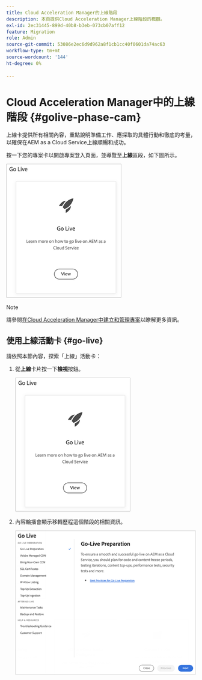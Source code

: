 ```yaml
---
title: Cloud Acceleration Manager的上線階段
description: 本頁提供Cloud Acceleration Manager上線階段的概觀。
exl-id: 2ec31445-899d-40b8-b3eb-073cb07aff12
feature: Migration
role: Admin
source-git-commit: 53086e2ec6d9d962a8f1cb1cc40f0601da74ac63
workflow-type: tm+mt
source-wordcount: '144'
ht-degree: 0%

---
```


# Cloud Acceleration Manager中的上線階段 {#golive-phase-cam}

上線卡提供所有相關內容，重點說明準備工作、應採取的具體行動和徹底的考量，以確保在AEM as a Cloud Service上線順暢和成功。

按一下您的專案卡以開啟專案登入頁面，並導覽至&#x200B;**上線**&#x200B;區段，如下圖所示。

![上線](/help/journey-migration/cloud-acceleration-manager/assets/golive-1.png)

>[!NOTE]
>請參閱[在Cloud Acceleration Manager中建立和管理專案](https://experienceleague.adobe.com/docs/experience-manager-cloud-service/moving/cloud-acceleration-manager/using-cam/getting-started-cam.html#create-project)以瞭解更多資訊。


## 使用上線活動卡 {#go-live}

請依照本節內容，探索「上線」活動卡：

1. 從&#x200B;**上線**&#x200B;卡片按一下&#x200B;**檢視**&#x200B;按鈕。

   ![上線 — 檢視](/help/journey-migration/cloud-acceleration-manager/assets/golive-1.png)

1. 內容輪播會顯示移轉歷程這個階段的相關資訊。

   ![內容輪播顯示相關資訊](/help/journey-migration/cloud-acceleration-manager/assets/golive-2.png)
